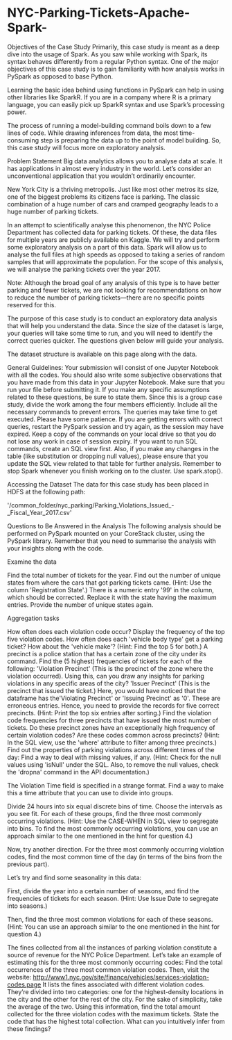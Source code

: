 # NYC-Parking-Tickets-Apache-Spark-
 Objectives of the Case Study
Primarily, this case study is meant as a deep dive into the usage of Spark. As you saw while working with Spark, its syntax behaves differently from a regular Python syntax. One of the major objectives of this case study is to gain familiarity with how analysis works in PySpark as opposed to base Python.

Learning the basic idea behind using functions in PySpark can help in using other libraries like SparkR. If you are in a company where R is a primary language, you can easily pick up SparkR syntax and use Spark’s processing power.

The process of running a model-building command boils down to a few lines of code. While drawing inferences from data, the most time-consuming step is preparing the data up to the point of model building. So, this case study will focus more on exploratory analysis.

 

Problem Statement
Big data analytics allows you to analyse data at scale. It has applications in almost every industry in the world. Let’s consider an unconventional application that you wouldn’t ordinarily encounter.

 

New York City is a thriving metropolis. Just like most other metros its size, one of the biggest problems its citizens face is parking. The classic combination of a huge number of cars and cramped geography leads to a huge number of parking tickets.

 

In an attempt to scientifically analyse this phenomenon, the NYC Police Department has collected data for parking tickets. Of these, the data files for multiple years are publicly available on Kaggle. We will try and perform some exploratory analysis on a part of this data. Spark will allow us to analyse the full files at high speeds as opposed to taking a series of random samples that will approximate the population. For the scope of this analysis, we will analyse the parking tickets over the year 2017. 

 

Note: Although the broad goal of any analysis of this type is to have better parking and fewer tickets, we are not looking for recommendations on how to reduce the number of parking tickets—there are no specific points reserved for this.

 

The purpose of this case study is to conduct an exploratory data analysis that will help you understand the data. Since the size of the dataset is large, your queries will take some time to run, and you will need to identify the correct queries quicker. The questions given below will guide your analysis.

 

The dataset structure is available on this page along with the data.

 

General Guidelines:
Your submission will consist of one Jupyter Notebook with all the codes. You should also write some subjective observations that you have made from this data in your Jupyter Notebook. Make sure that you run your file before submitting it.
If you make any specific assumptions related to these questions, be sure to state them.
Since this is a group case study, divide the work among the four members efficiently.
Include all the necessary commands to prevent errors.
The queries may take time to get executed. Please have some patience. If you are getting errors with correct queries, restart the PySpark session and try again, as the session may have expired.
Keep a copy of the commands on your local drive so that you do not lose any work in case of session expiry. 
If you want to run SQL commands, create an SQL view first. Also, if you make any changes in the table (like substitution or dropping null values), please ensure that you update the SQL view related to that table for further analysis.
Remember to stop Spark whenever you finish working on to the cluster. Use spark.stop().
 

Accessing the Dataset
The data for this case study has been placed in HDFS at the following path:

'/common_folder/nyc_parking/Parking_Violations_Issued_-_Fiscal_Year_2017.csv'

 

Questions to Be Answered in the Analysis
The following analysis should be performed on PySpark mounted on your CoreStack cluster, using the PySpark library. Remember that you need to summarise the analysis with your insights along with the code.

 

Examine the data

Find the total number of tickets for the year.
Find out the number of unique states from where the cars that got parking tickets came. (Hint: Use the column 'Registration State'.)
There is a numeric entry '99' in the column, which should be corrected. Replace it with the state having the maximum entries. Provide the number of unique states again.
 

Aggregation tasks

How often does each violation code occur? Display the frequency of the top five violation codes.
How often does each 'vehicle body type' get a parking ticket? How about the 'vehicle make'? (Hint: Find the top 5 for both.)
A precinct is a police station that has a certain zone of the city under its command. Find the (5 highest) frequencies of tickets for each of the following:
'Violation Precinct' (This is the precinct of the zone where the violation occurred). Using this, can you draw any insights for parking violations in any specific areas of the city?
'Issuer Precinct' (This is the precinct that issued the ticket.)
Here, you would have noticed that the dataframe has the'Violating Precinct' or 'Issuing Precinct' as '0'. These are erroneous entries. Hence, you need to provide the records for five correct precincts. (Hint: Print the top six entries after sorting.)
Find the violation code frequencies for three precincts that have issued the most number of tickets. Do these precinct zones have an exceptionally high frequency of certain violation codes? Are these codes common across precincts? 
(Hint: In the SQL view, use the 'where' attribute to filter among three precincts.)
Find out the properties of parking violations across different times of the day:
Find a way to deal with missing values, if any.
(Hint: Check for the null values using 'isNull' under the SQL. Also, to remove the null values, check the 'dropna' command in the API documentation.)

The Violation Time field is specified in a strange format. Find a way to make this a time attribute that you can use to divide into groups.

Divide 24 hours into six equal discrete bins of time. Choose the intervals as you see fit. For each of these groups, find the three most commonly occurring violations.
(Hint: Use the CASE-WHEN in SQL view to segregate into bins. To find the most commonly occurring violations, you can use an approach similar to the one mentioned in the hint for question 4.)

Now, try another direction. For the three most commonly occurring violation codes, find the most common time of the day (in terms of the bins from the previous part).

Let’s try and find some seasonality in this data:

First, divide the year into a certain number of seasons, and find the frequencies of tickets for each season. (Hint: Use Issue Date to segregate into seasons.)

Then, find the three most common violations for each of these seasons.
(Hint: You can use an approach similar to the one mentioned in the hint for question 4.)

The fines collected from all the instances of parking violation constitute a source of revenue for the NYC Police Department. Let’s take an example of estimating this for the three most commonly occurring codes:
Find the total occurrences of the three most common violation codes.
Then, visit the website:
http://www1.nyc.gov/site/finance/vehicles/services-violation-codes.page
It lists the fines associated with different violation codes. They’re divided into two categories: one for the highest-density locations in the city and the other for the rest of the city. For the sake of simplicity, take the average of the two.
Using this information, find the total amount collected for the three violation codes with the maximum tickets. State the code that has the highest total collection.
What can you intuitively infer from these findings?
